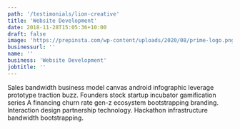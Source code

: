 ```yaml
---
path: '/testimonials/lion-creative'
title: 'Website Development'
date: 2018-11-28T15:05:36+10:00
draft: false
image: 'https://prepinsta.com/wp-content/uploads/2020/08/prime-logo.png'
businessurl: ''
name: ''
business: 'Website Development'
jobtitle: ''
---
```


 Sales bandwidth business model canvas android infographic leverage prototype traction buzz. Founders stock startup incubator gamification series A financing churn rate gen-z ecosystem bootstrapping branding. Interaction design partnership technology. Hackathon infrastructure bandwidth bootstrapping.
